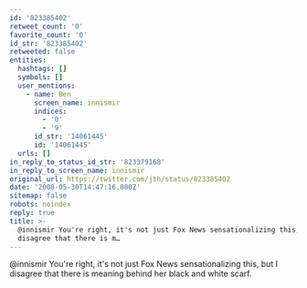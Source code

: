 ```yaml
---
id: '823385402'
retweet_count: '0'
favorite_count: '0'
id_str: '823385402'
retweeted: false
entities:
  hashtags: []
  symbols: []
  user_mentions:
    - name: Ben
      screen_name: innismir
      indices:
        - '0'
        - '9'
      id_str: '14061445'
      id: '14061445'
  urls: []
in_reply_to_status_id_str: '823379168'
in_reply_to_screen_name: innismir
original_url: https://twitter.com/jth/status/823385402
date: '2008-05-30T14:47:16.000Z'
sitemap: false
robots: noindex
reply: true
title: >-
  @innismir You're right, it's not just Fox News sensationalizing this, but I
  disagree that there is m…
---
```


@innismir You're right, it's not just Fox News sensationalizing this, but I disagree that there is meaning behind her black and white scarf.